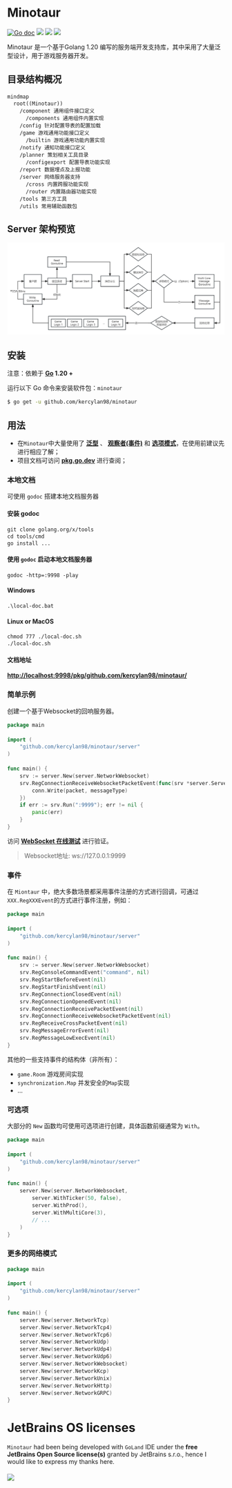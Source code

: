 # Minotaur

[![Go doc](https://img.shields.io/badge/go.dev-reference-brightgreen?logo=go&logoColor=white&style=flat)](https://pkg.go.dev/github.com/kercylan98/minotaur)
![](https://img.shields.io/badge/Email-kercylan@gmail.com-green.svg?style=flat)
![](https://komarev.com/ghpvc/?username=kercylan98)
<a target="_blank" href="https://goreportcard.com/report/github.com/kercylan98/minotaur"><img src="https://goreportcard.com/badge/github.com/kercylan98/minotaur?style=flat-square" /></a>

Minotaur 是一个基于Golang 1.20 编写的服务端开发支持库，其中采用了大量泛型设计，用于游戏服务器开发。

## 目录结构概况
```mermaid
mindmap
  root((Minotaur))
    /component 通用组件接口定义
      /components 通用组件内置实现
    /config 针对配置导表的配置加载
    /game 游戏通用功能接口定义
      /builtin 游戏通用功能内置实现
    /notify 通知功能接口定义
    /planner 策划相关工具目录
      /configexport 配置导表功能实现
    /report 数据埋点及上报功能
    /server 网络服务器支持
      /cross 内置跨服功能实现
      /router 内置路由器功能实现
    /tools 第三方工具
    /utils 常用辅助函数包
```

## Server 架构预览
![server-gdi.jpg](.github/images/server-gdi.jpg)

## 安装
注意：依赖于 **[Go](https://go.dev/) 1.20 +**

运行以下 Go 命令来安装软件包：`minotaur`
```sh
$ go get -u github.com/kercylan98/minotaur
```

## 用法
- 在`Minotaur`中大量使用了 **[泛型](https://go.dev/doc/tutorial/generics)** 、 **[观察者(事件)](https://www.runoob.com/design-pattern/observer-pattern.html)** 和 **[选项模式](https://juejin.cn/post/6844903729313873927)**，在使用前建议先进行相应了解；
- 项目文档可访问 **[pkg.go.dev](https://pkg.go.dev/github.com/kercylan98/minotaur)** 进行查阅；

### 本地文档
可使用 `godoc` 搭建本地文档服务器
#### 安装 godoc
```shell
git clone golang.org/x/tools
cd tools/cmd
go install ...
```
#### 使用 `godoc` 启动本地文档服务器
```shell
godoc -http=:9998 -play
```
#### Windows
```shell
.\local-doc.bat
```

#### Linux or MacOS
```shell
chmod 777 ./local-doc.sh
./local-doc.sh
```

#### 文档地址
**[http://localhost:9998/pkg/github.com/kercylan98/minotaur/](http://localhost:9998/pkg/github.com/kercylan98/minotaur/)**

### 简单示例
创建一个基于Websocket的回响服务器。
```go
package main

import (
	"github.com/kercylan98/minotaur/server"
)

func main() {
	srv := server.New(server.NetworkWebsocket)
	srv.RegConnectionReceiveWebsocketPacketEvent(func(srv *server.Server, conn *server.Conn, packet []byte, messageType int) {
		conn.Write(packet, messageType)
	})
	if err := srv.Run(":9999"); err != nil {
		panic(err)
	}
}
```
访问 **[WebSocket 在线测试](http://www.websocket-test.com/)** 进行验证。
> Websocket地址: ws://127.0.0.1:9999

### 事件
在 `Miontaur` 中，绝大多数场景都采用事件注册的方式进行回调，可通过`XXX.RegXXXEvent`的方式进行事件注册，例如：
```go
package main

import (
	"github.com/kercylan98/minotaur/server"
)

func main() {
	srv := server.New(server.NetworkWebsocket)
	srv.RegConsoleCommandEvent("command", nil)
	srv.RegStartBeforeEvent(nil)
	srv.RegStartFinishEvent(nil)
	srv.RegConnectionClosedEvent(nil)
	srv.RegConnectionOpenedEvent(nil)
	srv.RegConnectionReceivePacketEvent(nil)
	srv.RegConnectionReceiveWebsocketPacketEvent(nil)
	srv.RegReceiveCrossPacketEvent(nil)
	srv.RegMessageErrorEvent(nil)
	srv.RegMessageLowExecEvent(nil)
}
```
其他的一些支持事件的结构体（非所有）：
 - `game.Room` 游戏房间实现
 - `synchronization.Map` 并发安全的`Map`实现
 - ...
### 可选项
大部分的 `New` 函数均可使用可选项进行创建，具体函数前缀通常为 `With`。
```go
package main

import (
	"github.com/kercylan98/minotaur/server"
)

func main() {
	server.New(server.NetworkWebsocket, 
		server.WithTicker(50, false),
		server.WithProd(),
		server.WithMultiCore(3),
		// ...
	)
}
```
### 更多的网络模式
```go
package main

import (
	"github.com/kercylan98/minotaur/server"
)

func main() {
	server.New(server.NetworkTcp)
	server.New(server.NetworkTcp4)
	server.New(server.NetworkTcp6)
	server.New(server.NetworkUdp)
	server.New(server.NetworkUdp4)
	server.New(server.NetworkUdp6)
	server.New(server.NetworkWebsocket)
	server.New(server.NetworkKcp)
	server.New(server.NetworkUnix)
	server.New(server.NetworkHttp)
	server.New(server.NetworkGRPC)
}
```

# JetBrains OS licenses

`Minotaur` had been being developed with `GoLand` IDE under the **free JetBrains Open Source license(s)** granted by JetBrains s.r.o., hence I would like to express my thanks here.

<a href="https://www.jetbrains.com/?from=minotaur" target="_blank"><img src="https://resources.jetbrains.com/storage/products/company/brand/logos/jb_beam.png?_gl=1*1vt713y*_ga*MTEzMjEzODQxNC4xNjc5OTY3ODUw*_ga_9J976DJZ68*MTY4ODU0MDUyMy4yMC4xLjE2ODg1NDA5NDAuMjUuMC4w&_ga=2.261225293.1519421387.1688540524-1132138414.1679967850" width="250" align="middle"/></a>